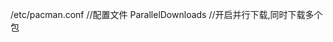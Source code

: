 /etc/pacman.conf                                  //配置文件
ParallelDownloads                                 //开启并行下载,同时下载多个包
